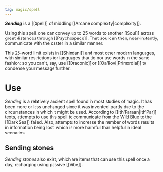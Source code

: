 ```yaml
---
tag: magic/spell 
---
```

***Sending*** is a [[Spell]] of middling [[Arcane complexity|complexity]].

Using this spell, one can convey up to 25 words to another [[Soul]] across great distances through [[Psychospace]]. That soul can then, near-instantly, communicate with the caster in a similar manner.

This 25-word limit exists in [[Shindani]] and most other modern languages, with similar restrictions for languages that do not use words in the same fashion: so you can't, say, use [[Draconic]] or [[Oa'Rovi|Primordial]] to condense your message further.

# Use
*Sending* is a relatively ancient spell found in most studies of magic. It has been more or less unchanged since it was invented, partly due to the circumstances in which it might be used. According to [[Ith'Paraan|Ith'Par]] texts, attempts to use this spell to communicate from the Wild Blue to the [[Dark Sea]] failed. Also, attempts to increase the number of words results in information being lost, which is more harmful than helpful in ideal scenarios.

## Sending stones
*Sending stones* also exist, which are items that can use this spell once a day, recharging using passive [[Vibe]].